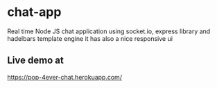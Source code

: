 # chat-app

Real time Node JS chat application using socket.io, express library and hadelbars template engine it has also a nice responsive ui

## Live demo at

https://pop-4ever-chat.herokuapp.com/
